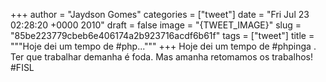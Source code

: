 
+++
author = "Jaydson Gomes"
categories = ["tweet"]
date = "Fri Jul 23 02:28:20 +0000 2010"
draft = false
image = "{TWEET_IMAGE}"
slug = "85be223779cbeb6e406174a2b923716acdf6b61f"
tags = ["tweet"]
title = """Hoje dei um tempo de #php..."""
+++
Hoje dei um tempo de #phpinga . Ter que trabalhar demanha é foda. Mas amanha retomamos os trabalhos! #FISL
